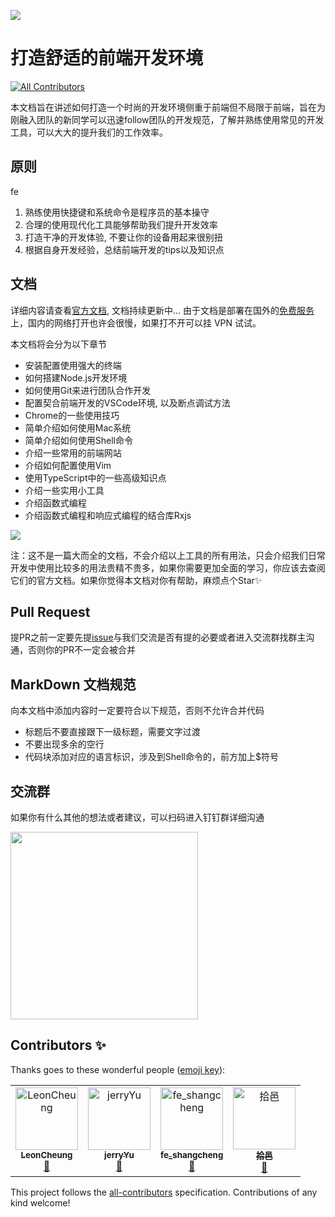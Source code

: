 ![](https://gw.alicdn.com/tfs/TB1PqTRXFP7gK0jSZFjXXc5aXXa-900-383.jpg)

# 打造舒适的前端开发环境

[![All Contributors](https://img.shields.io/badge/all_contributors-4-orange.svg?style=flat-square)](#contributors)

本文档旨在讲述如何打造一个时尚的开发环境侧重于前端但不局限于前端，旨在为刚融入团队的新同学可以迅速follow团队的开发规范，了解并熟练使用常见的开发工具，可以大大的提升我们的工作效率。

## 原则

fe

1. 熟练使用快捷键和系统命令是程序员的基本操守
2. 合理的使用现代化工具能够帮助我们提升开发效率
3. 打造干净的开发体验, 不要让你的设备用起来很别扭
4. 根据自身开发经验，总结前端开发的tips以及知识点

## 文档

详细内容请查看[官方文档](http://fe.surge.sh/), 文档持续更新中...
由于文档是部署在国外的[免费服务](http://surge.sh/)上，国内的网络打开也许会很慢，如果打不开可以挂 VPN 试试。

本文档将会分为以下章节

- 安装配置使用强大的终端
- 如何搭建Node.js开发环境
- 如何使用Git来进行团队合作开发
- 配置契合前端开发的VSCode环境, 以及断点调试方法
- Chrome的一些使用技巧
- 简单介绍如何使用Mac系统
- 简单介绍如何使用Shell命令
- 介绍一些常用的前端网站
- 介绍如何配置使用Vim
- 使用TypeScript中的一些高级知识点
- 介绍一些实用小工具
- 介绍函数式编程
- 介绍函数式编程和响应式编程的结合库Rxjs

![](https://img.alicdn.com/tfs/TB1uCRotuL2gK0jSZPhXXahvXXa-2878-1580.jpg)

注：这不是一篇大而全的文档，不会介绍以上工具的所有用法，只会介绍我们日常开发中使用比较多的用法贵精不贵多，如果你需要更加全面的学习，你应该去查阅它们的官方文档。如果你觉得本文档对你有帮助，麻烦点个Star✨

## Pull Request

提PR之前一定要先提[issue](https://github.com/ykfe/fe-dev-playbook/issues)与我们交流是否有提的必要或者进入交流群找群主沟通，否则你的PR不一定会被合并

## MarkDown 文档规范

向本文档中添加内容时一定要符合以下规范，否则不允许合并代码

- 标题后不要直接跟下一级标题，需要文字过渡
- 不要出现多余的空行
- 代码块添加对应的语言标识，涉及到Shell命令的，前方加上$符号

## 交流群

如果你有什么其他的想法或者建议，可以扫码进入钉钉群详细沟通

<img src="https://img.alicdn.com/tfs/TB1X1CsnET1gK0jSZFrXXcNCXXa-750-990.jpg" width="300">

## Contributors ✨

Thanks goes to these wonderful people ([emoji key](https://allcontributors.org/docs/en/emoji-key)):

<!-- ALL-CONTRIBUTORS-LIST:START - Do not remove or modify this section -->
<!-- prettier-ignore -->
<table>
  <tr>
    <td align="center"><a href="https://github.com/zhangyuang"><img src="https://avatars3.githubusercontent.com/u/17424434?v=4" width="100px;" alt="LeonCheung"/><br /><sub><b>LeonCheung</b></sub></a><br /><a href="https://github.com/ykfe/fe-dev-playbook/commits?author=zhangyuang" title="Documentation">📖</a></td>
    <td align="center"><a href="https://github.com/jerryYuX"><img src="https://avatars2.githubusercontent.com/u/33367577?v=4" width="100px;" alt="jerryYu"/><br /><sub><b>jerryYu</b></sub></a><br /><a href="https://github.com/ykfe/fe-dev-playbook/commits?author=jerryYuX" title="Documentation">📖</a></td>
    <td align="center"><a href="https://github.com/fengyy51"><img src="https://avatars2.githubusercontent.com/u/23158071?v=4" width="100px;" alt="fe_shangcheng"/><br /><sub><b>fe_shangcheng</b></sub></a><br /><a href="https://github.com/ykfe/fe-dev-playbook/commits?author=fengyy51" title="Documentation">📖</a></td>
    <td align="center"><a href="https://suanmei.github.io"><img src="https://avatars0.githubusercontent.com/u/19517557?v=4" width="100px;" alt="拾邑"/><br /><sub><b>拾邑</b></sub></a><br /><a href="https://github.com/ykfe/fe-dev-playbook/commits?author=suanmei" title="Documentation">📖</a></td>
  </tr>
</table>

<!-- ALL-CONTRIBUTORS-LIST:END -->

This project follows the [all-contributors](https://github.com/all-contributors/all-contributors) specification. Contributions of any kind welcome!
